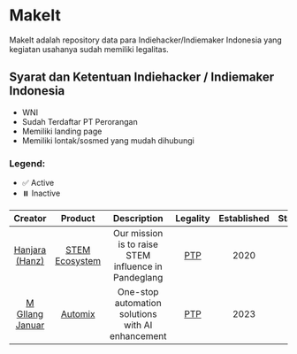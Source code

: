 # MakeIt
MakeIt adalah repository data para Indiehacker/Indiemaker Indonesia yang kegiatan usahanya sudah memiliki legalitas.

## Syarat dan Ketentuan Indiehacker / Indiemaker Indonesia
- WNI
- Sudah Terdaftar PT Perorangan
- Memiliki landing page
- Memiliki lontak/sosmed yang mudah dihubungi

### Legend:
- ✅ Active
- ⏸️ Inactive

| Creator | Product | Description | Legality | Established | Status |
| :-: | :-: | :-: | :-: | :-: | :-: |
| [Hanjara (Hanz)](https://s.id/mashanz) | [STEM Ecosystem](https://mashanz.com) | Our mission is to raise STEM influence in Pandeglang | [PTP](https://ptp.ahu.go.id/profil/cari?q=Mashanz+Sumber+Terbuka&page=1&limit=10) | 2020 | ✅ |
| [M GIlang Januar](https://twitter.com/mgilangjanuar) | [Automix](https://automix.ai) | One-stop automation solutions with AI enhancement | [PTP](https://ptp.ahu.go.id/profil/cari?q=appledore&page=1&limit=10) | 2023 | ✅ |
